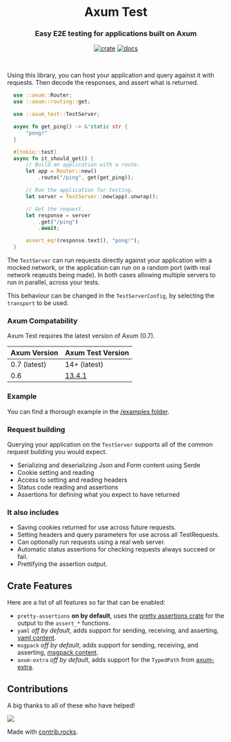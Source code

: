 <div align="center">
  <h1>
    Axum Test
  </h1>

  <h3>
    Easy E2E testing for applications built on Axum
  </h3>

  [![crate](https://img.shields.io/crates/v/axum-test.svg)](https://crates.io/crates/axum-test)
  [![docs](https://docs.rs/axum-test/badge.svg)](https://docs.rs/axum-test)

  <br/>
</div>

Using this library, you can host your application and query against it with requests. Then decode the responses, and assert what is returned.

```rust
  use ::axum::Router;
  use ::axum::routing::get;

  use ::axum_test::TestServer;

  async fn get_ping() -> &'static str {
      "pong!"
  }

  #[tokio::test]
  async fn it_should_get() {
      // Build an application with a route.
      let app = Router::new()
          .route("/ping", get(get_ping));

      // Run the application for testing.
      let server = TestServer::new(app).unwrap();

      // Get the request.
      let response = server
          .get("/ping")
          .await;

      assert_eq!(response.text(), "pong!");
  }
```

The `TestServer` can run requests directly against your application with a mocked network,
or the application can run on a random port (with real network reqeusts being made).
In both cases allowing multiple servers to run in parallel, across your tests.

This behaviour can be changed in the `TestServerConfig`, by selecting the `transport` to be used.

### Axum Compatability

Axum Test requires the latest version of Axum (0.7).

| Axum Version | Axum Test Version |
|--------------|-------------------|
| 0.7 (latest) | 14+ (latest)      |
| 0.6          | [13.4.1](https://crates.io/crates/axum-test/13.4.1)            |

### Example

You can find a thorough example in the [/examples folder](/examples/example-todo/).

### Request building

Querying your application on the `TestServer` supports all of the common request building you would expect.

 - Serializing and deserializing Json and Form content using Serde
 - Cookie setting and reading
 - Access to setting and reading headers
 - Status code reading and assertions
 - Assertions for defining what you expect to have returned

### It also includes

 - Saving cookies returned for use across future requests.
 - Setting headers and query parameters for use across all TestRequests.
 - Can optionally run requests using a real web server.
 - Automatic status assertions for checking requests always succeed or fail.
 - Prettifying the assertion output.

## Crate Features

Here are a list of all features so far that can be enabled:

 * `pretty-assertions` **on by default**, uses the [pretty assertions crate](https://crates.io/crates/pretty_assertions) for the output to the `assert_*` functions.
 * `yaml` _off by default_, adds support for sending, receiving, and asserting, [yaml content](https://yaml.org/).
 * `msgpack` _off by default_, adds support for sending, receiving, and asserting, [msgpack content](https://msgpack.org/index.html).
 * `axum-extra` _off by default_, adds support for the `TypedPath` from [axum-extra](https://crates.io/crates/axum-extra).

## Contributions

A big thanks to all of these who have helped!

<a href="https://github.com/josephlenton/axum-test/graphs/contributors">
  <img src="https://contrib.rocks/image?repo=josephlenton/axum-test" />
</a>

Made with [contrib.rocks](https://contrib.rocks).
